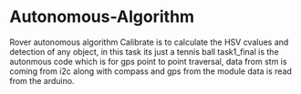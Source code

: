 # Autonomous-Algorithm
Rover autonomous algorithm
Calibrate is to calculate the HSV cvalues and detection of any object, in this task its just a tennis ball
task1_final is the autonmous code which is for gps point to point traversal, data from stm is coming from i2c along with compass and gps from the module
data is read from the arduino.


